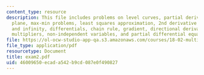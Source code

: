 ```yaml
---
content_type: resource
description: This file includes problems on level curves, partial derivatives, tangent
  plane, max-min problems, least squares approximation, 2nd derivative test, boundaries
  and infinity, differentials, chain rule, gradient, directional derivative, Lagrange
  multipliers, non-independent variables, and partial differential equations.
file: https://ol-ocw-studio-app-qa.s3.amazonaws.com/courses/18-02-multivariable-calculus-spring-2006/46009650ecada542b9cd087e0f490827_exam2.pdf
file_type: application/pdf
resourcetype: Document
title: exam2.pdf
uid: 46009650-ecad-a542-b9cd-087e0f490827
---
```

